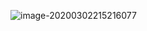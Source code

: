 

![image-20200302215216077](D:\code\notebook\tech\learn\编程\go\go_1.assets\image-20200302215216077.png)